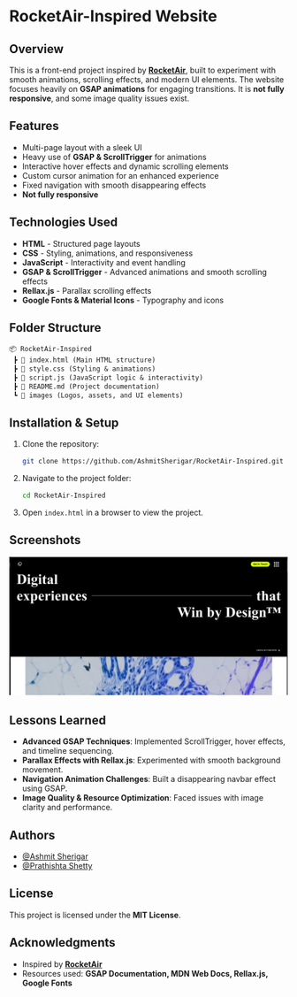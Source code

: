 # RocketAir-Inspired Website

## Overview
This is a front-end project inspired by **[RocketAir](https://rocketair.com/)**, built to experiment with smooth animations, scrolling effects, and modern UI elements. The website focuses heavily on **GSAP animations** for engaging transitions. It is **not fully responsive**, and some image quality issues exist.

## Features
- Multi-page layout with a sleek UI
- Heavy use of **GSAP & ScrollTrigger** for animations
- Interactive hover effects and dynamic scrolling elements
- Custom cursor animation for an enhanced experience
- Fixed navigation with smooth disappearing effects
- **Not fully responsive**

## Technologies Used
- **HTML** - Structured page layouts
- **CSS** - Styling, animations, and responsiveness
- **JavaScript** - Interactivity and event handling
- **GSAP & ScrollTrigger** - Advanced animations and smooth scrolling effects
- **Rellax.js** - Parallax scrolling effects
- **Google Fonts & Material Icons** - Typography and icons

## Folder Structure
```
📦 RocketAir-Inspired
 ┣ 📜 index.html (Main HTML structure)
 ┣ 📜 style.css (Styling & animations)
 ┣ 📜 script.js (JavaScript logic & interactivity)
 ┣ 📜 README.md (Project documentation)
 ┗ 📂 images (Logos, assets, and UI elements)
```

## Installation & Setup
1. Clone the repository:
   ```sh
   git clone https://github.com/AshmitSherigar/RocketAir-Inspired.git
   ```
2. Navigate to the project folder:
   ```sh
   cd RocketAir-Inspired
   ```
3. Open `index.html` in a browser to view the project.



## Screenshots
![HomePage](https://github.com/AshmitSherigar/Rocket-Air/blob/main/images/rocketair.png?raw=true)

## Lessons Learned
- **Advanced GSAP Techniques**: Implemented ScrollTrigger, hover effects, and timeline sequencing.
- **Parallax Effects with Rellax.js**: Experimented with smooth background movement.
- **Navigation Animation Challenges**: Built a disappearing navbar effect using GSAP.
- **Image Quality & Resource Optimization**: Faced issues with image clarity and performance.

## Authors
- [@Ashmit Sherigar](https://github.com/AshmitSherigar)
- [@Prathishta Shetty](https://github.com/prathishta-shetty)

## License
This project is licensed under the **MIT License**.

## Acknowledgments
- Inspired by **[RocketAir](https://rocketair.com/)**
- Resources used: **GSAP Documentation, MDN Web Docs, Rellax.js, Google Fonts**

